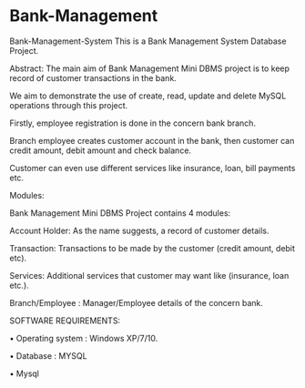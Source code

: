 # Bank-Management
Bank-Management-System
This is a Bank Management System Database Project.

Abstract: The main aim of Bank Management Mini DBMS project is to keep record of customer transactions in the bank.

We aim to demonstrate the use of create, read, update and delete MySQL operations through this project.

Firstly, employee registration is done in the concern bank branch.

Branch employee creates customer account in the bank, then customer can credit amount, debit amount and check balance.

Customer can even use different services like insurance, loan, bill payments etc.

Modules:

Bank Management Mini DBMS Project contains 4 modules:

Account Holder: As the name suggests, a record of customer details.

Transaction: Transactions to be made by the customer (credit amount, debit etc).

Services: Additional services that customer may want like (insurance, loan etc.).

Branch/Employee : Manager/Employee details of the concern bank.

SOFTWARE REQUIREMENTS:

• Operating system : Windows XP/7/10.

• Database : MYSQL 

• Mysql
